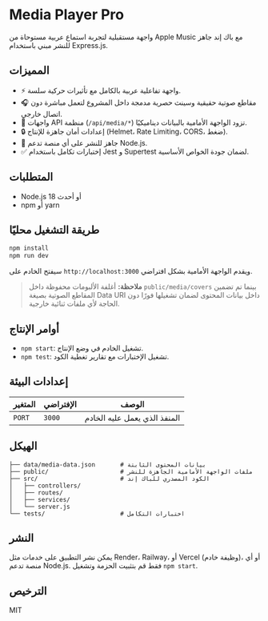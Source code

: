 # Media Player Pro

واجهة مستقبلية لتجربة استماع عربية مستوحاة من Apple Music مع باك إند جاهز للنشر مبني باستخدام Express.js.

## المميزات

- ⚡️ واجهة تفاعلية عربية بالكامل مع تأثيرات حركية سلسة.
- 🎧 مقاطع صوتية حقيقية وسينث حصرية مدمجة داخل المشروع لتعمل مباشرة دون اتصال خارجي.
- 🧠 واجهات API منظمة (`/api/media/*`) تزود الواجهة الأمامية بالبيانات ديناميكيًا.
- 🔒 إعدادات أمان جاهزة للإنتاج (Helmet، Rate Limiting، CORS، ضغط). 
- 🚀 جاهز للنشر على أي منصة تدعم Node.js.
- ✅ إختبارات تكامل باستخدام Jest و Supertest لضمان جودة الخواص الأساسية.

## المتطلبات

- Node.js 18 أو أحدث
- npm أو yarn

## طريقة التشغيل محليًا

```bash
npm install
npm run dev
```

سيفتح الخادم على `http://localhost:3000` ويقدم الواجهة الأمامية بشكل افتراضي.

> **ملاحظة:** أغلفة الألبومات محفوظة داخل `public/media/covers` بينما تم تضمين المقاطع الصوتية بصيغة Data URI داخل بيانات المحتوى لضمان تشغيلها فورًا دون الحاجة لأي ملفات ثنائية خارجية.

## أوامر الإنتاج

- `npm start`: تشغيل الخادم في وضع الإنتاج.
- `npm test`: تشغيل الإختبارات مع تقارير تغطية الكود.

## إعدادات البيئة

| المتغير | الإفتراضي | الوصف |
| --- | --- | --- |
| `PORT` | `3000` | المنفذ الذي يعمل عليه الخادم |

## الهيكل

```
├── data/media-data.json       # بيانات المحتوى الثابتة
├── public/                    # ملفات الواجهة الأمامية الجاهزة للنشر
├── src/                       # الكود المصدري للباك إند
│   ├── controllers/
│   ├── routes/
│   ├── services/
│   └── server.js
└── tests/                     # اختبارات التكامل
```

## النشر

يمكن نشر التطبيق على خدمات مثل Render، Railway، أو Vercel (وظيفة خادم)، أو أي منصة تدعم Node.js. فقط قم بتثبيت الحزمة وتشغيل `npm start`.

## الترخيص

MIT
